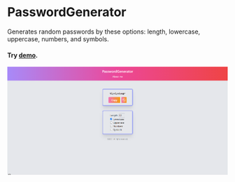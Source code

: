 # PasswordGenerator

Generates random passwords by these options: length, lowercase, uppercase, numbers, and symbols.

#### Try [demo](https://mohammad31415.github.io/PasswordGenerator-react/#/).

![overview](readme/overview.png)